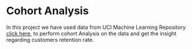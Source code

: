 # Cohort Analysis

In this project we have used data from  UCI Machine Learning Repository [click here](https://archive.ics.uci.edu/ml/datasets/Online+Retail#), to perform cohort Analysis
on the data and get the insight regarding customers retention rate.
